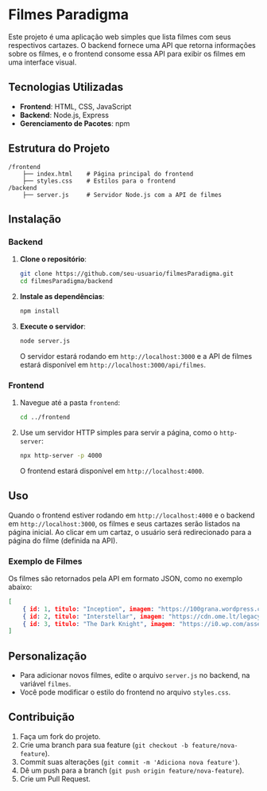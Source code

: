 # Filmes Paradigma

Este projeto é uma aplicação web simples que lista filmes com seus respectivos cartazes. O backend fornece uma API que retorna informações sobre os filmes, e o frontend consome essa API para exibir os filmes em uma interface visual.

## Tecnologias Utilizadas

- **Frontend**: HTML, CSS, JavaScript
- **Backend**: Node.js, Express
- **Gerenciamento de Pacotes**: npm

## Estrutura do Projeto

```
/frontend
    ├── index.html    # Página principal do frontend
    ├── styles.css    # Estilos para o frontend
/backend
    ├── server.js     # Servidor Node.js com a API de filmes
```

## Instalação

### Backend

1. **Clone o repositório**:
   ```bash
   git clone https://github.com/seu-usuario/filmesParadigma.git
   cd filmesParadigma/backend
   ```

2. **Instale as dependências**:
   ```bash
   npm install
   ```

3. **Execute o servidor**:
   ```bash
   node server.js
   ```
   O servidor estará rodando em `http://localhost:3000` e a API de filmes estará disponível em `http://localhost:3000/api/filmes`.

### Frontend

1. Navegue até a pasta `frontend`:
   ```bash
   cd ../frontend
   ```

2. Use um servidor HTTP simples para servir a página, como o `http-server`:
   ```bash
   npx http-server -p 4000
   ```

   O frontend estará disponível em `http://localhost:4000`.

## Uso

Quando o frontend estiver rodando em `http://localhost:4000` e o backend em `http://localhost:3000`, os filmes e seus cartazes serão listados na página inicial. Ao clicar em um cartaz, o usuário será redirecionado para a página do filme (definida na API).

### Exemplo de Filmes

Os filmes são retornados pela API em formato JSON, como no exemplo abaixo:

```json
[
    { id: 1, titulo: "Inception", imagem: "https://100grana.wordpress.com/wp-content/uploads/2010/05/newinceptionposter.jpg", link: "https://www.imdb.com/title/tt1375666/" },
    { id: 2, titulo: "Interstellar", imagem: "https://cdn.ome.lt/legacy/images/galerias/Interstellar/Interstellar-poster-11ago2014-01.jpg", link: "https://www.imdb.com/title/tt0816692/" },
    { id: 3, titulo: "The Dark Knight", imagem: "https://i0.wp.com/assets.b9.com.br/wp-content/uploads/2011/07/batman1.jpg", link: "https://www.imdb.com/title/tt0468569/" }
]
```

## Personalização

- Para adicionar novos filmes, edite o arquivo `server.js` no backend, na variável `filmes`.
- Você pode modificar o estilo do frontend no arquivo `styles.css`.

## Contribuição

1. Faça um fork do projeto.
2. Crie uma branch para sua feature (`git checkout -b feature/nova-feature`).
3. Commit suas alterações (`git commit -m 'Adiciona nova feature'`).
4. Dê um push para a branch (`git push origin feature/nova-feature`).
5. Crie um Pull Request.
